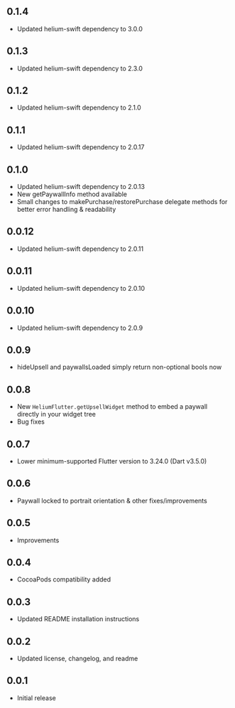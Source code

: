 ## 0.1.4
- Updated helium-swift dependency to 3.0.0

## 0.1.3
- Updated helium-swift dependency to 2.3.0

## 0.1.2
- Updated helium-swift dependency to 2.1.0

## 0.1.1
- Updated helium-swift dependency to 2.0.17

## 0.1.0
- Updated helium-swift dependency to 2.0.13
- New getPaywallInfo method available
- Small changes to makePurchase/restorePurchase delegate methods for better error handling & readability

## 0.0.12
- Updated helium-swift dependency to 2.0.11

## 0.0.11
- Updated helium-swift dependency to 2.0.10

## 0.0.10
- Updated helium-swift dependency to 2.0.9

## 0.0.9

- hideUpsell and paywallsLoaded simply return non-optional bools now

## 0.0.8

- New `HeliumFlutter.getUpsellWidget` method to embed a paywall directly in your widget tree
- Bug fixes

## 0.0.7

- Lower minimum-supported Flutter version to 3.24.0 (Dart v3.5.0)

## 0.0.6

- Paywall locked to portrait orientation & other fixes/improvements

## 0.0.5

- Improvements

## 0.0.4

- CocoaPods compatibility added

## 0.0.3

- Updated README installation instructions

## 0.0.2

- Updated license, changelog, and readme

## 0.0.1

- Initial release
